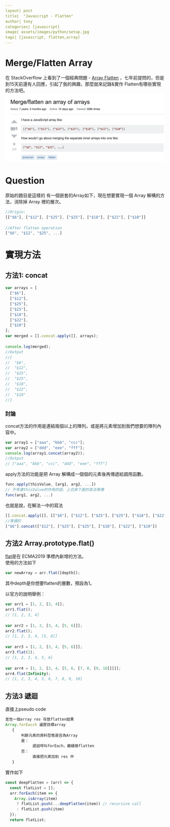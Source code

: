 ```yaml
---
layout| post
title|  "Javascript - Flatten"
author| tony
categories| [javascript]
image| assets/images/python/setup.jpg
tags| [javascript, flatten,array]
---
```

# Merge/Flatten Array
在 StackOverflow 上看到了一個經典問題 - [Array Flatten](https://stackoverflow.com/questions/10865025/merge-flatten-an-array-of-arrays) ，七年前提問的，但是到15天前還有人回應，引起了我的興趣，那麼就來記錄&實作 Flatten有哪些實現的方法吧。  
![flatten](assets/images/stackoverflow/flatten.png)

# Question
原始的題目是這樣的
有一個嵌套的Array如下，現在想要實現一個 Array 解構的方法，消除掉 Array 裡的層次。
```javascript
//Origin:
[["$6"], ["$12"], ["$25"], ["$25"], ["$18"], ["$22"], ["$10"]]

//After flatten operation
["$6", "$12", "$25", ...]
```

# 實現方法
## 方法1:  concat
```javascript
var arrays = [
  ["$6"],
  ["$12"],
  ["$25"],
  ["$25"],
  ["$18"],
  ["$22"],
  ["$10"]
];
var merged = [].concat.apply([], arrays);

console.log(merged);
//Output
//[
//  "$6",
//  "$12",
//  "$25",
//  "$25",
//  "$18",
//  "$22",
//  "$10"
//]
```
### 討論
concat方法的作用是連結兩個以上的陣列，或是將元素增加到我們想要的陣列內容中。
```javascript
var array1 = ["aaa", "bbb", "ccc"];
var array2 = ["ddd", "eee", "fff"];
console.log(array1.concat(array2));
//Output
// ["aaa", "bbb", "ccc", "ddd", "eee", "fff"]
``` 
apply方法的功能是把 Array 解構成一個個的元素後再傳遞給調用函數。
```javascript
func.apply(thisValue, [arg1, arg2, ...])
// 不考慮thisValue的作用的話，上式與下面的寫法等價
func(arg1, arg2, ...)
```
也就是說，在解法一中的寫法
```javascript
[].concat.apply([], [["$6"], ["$12"], ["$25"], ["$25"], ["$18"], ["$22"], ["$10"]])
//等價於
["$6"].concat(["$12"], ["$25"], ["$25"], ["$18"], ["$22"], ["$10"])
```

## 方法2 Array.prototype.flat()
[flat](https://developer.mozilla.org/en-US/docs/Web/JavaScript/Reference/Global_Objects/Array/flat)是在 ECMA2019 準標內新增的方法。  
使用的方法如下
```javascript
var newArray = arr.flat([depth]);
```
其中depth是你想要flatten的層數，預設為1。

以官方的說明舉例：
```javascript
var arr1 = [1, 2, [3, 4]];
arr1.flat(); 
// [1, 2, 3, 4]

var arr2 = [1, 2, [3, 4, [5, 6]]];
arr2.flat();
// [1, 2, 3, 4, [5, 6]]

var arr3 = [1, 2, [3, 4, [5, 6]]];
arr3.flat(2);
// [1, 2, 3, 4, 5, 6]

var arr4 = [1, 2, [3, 4, [5, 6, [7, 8, [9, 10]]]]];
arr4.flat(Infinity);
// [1, 2, 3, 4, 5, 6, 7, 8, 9, 10]
```
## 方法3 遞迴
直接上pseudo code
```javascript
宣告一個array res 存放flatten姞果
Array.forEacch 遍歷目標array
   {
       判斷元素的資料型態是否為Array
       是：
            遞迴呼叫forEach，繼續做flatten
       否：
            直接把元素加到 res 中
   }
```

實作如下
```javascript
const deepFlatten = (arr) => {
  const flatList = [];
  arr.forEach(item => {
    Array.isArray(item)
     ? flatList.push(...deepFlatten(item)) // recursive call
     : flatList.push(item)
  });
  return flatList;
```

